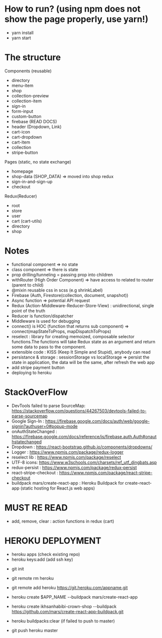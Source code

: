 # How to run? (using npm does not show the page properly, use yarn!)

- yarn install
- yarn start

# The structure

Components (reusable)

- directory
- menu-item
- shop
- collection-preview
- collection-item
- sign-in
- form-input
- custom-button
- firebase (READ DOCS)
- header (Dropdown, Link)
- cart-icon
- cart-dropdown
- cart-item
- collection
- stripe-button

Pages (static, no state exchange)

- homepage
- shop-data (SHOP_DATA) => moved into shop redux
- sign-in-and-sign-up
- checkout

Redux(Reducer)

- root
- store
- user
- cart (cart-utils)
- directory
- shop

# Notes

- functional component => no state
- class component => there is state
- prop drilling/tunneling = passing prop into children
- withRouter (High Order Component) => have access to related to router (parent to child)
- @mixin reusable css in scss (e.g shrinkLabel)
- Firebase (Auth, Firestore(collection, document, snapshot))
- Async function => potential API request
- Redux (Action-Middleware-Reducer-Store-View) : unidirectional, single point of the truth
- Reducer is function/dispatcher
- Middleware is used for debugging
- connect() is HOC (function that returns sub component) => connect(mapStateToProps, mapDispatchToProps)
- reselect : library for creating memoized, composable selector functions.The functions will take Redux state as an argument and return some data to pass to the component.
- extensible code : KISS (Keep It Simple and Stupid), anybody can read
- persistance & storage : sessionStorage vs localStorage => persist the state in application, the data will be the same, after refresh the web app
- add stripe payment button
- deploying to heroku

# StackOverFlow

- DevTools failed to parse SourceMap: https://stackoverflow.com/questions/44267503/devtools-failed-to-parse-sourcemap
- Google Sign-In : https://firebase.google.com/docs/auth/web/google-signin?authuser=0#popup-mode
- onAuthStateChanged : https://firebase.google.com/docs/reference/js/firebase.auth.Auth#onauthstatechanged
- Dropdown : https://react-bootstrap.github.io/components/dropdowns/
- Logger : https://www.npmjs.com/package/redux-logger
- reselect lib : https://www.npmjs.com/package/reselect
- UTF-8 icons: https://www.w3schools.com/charsets/ref_utf_dingbats.asp
- redux-persist : https://www.npmjs.com/package/redux-persist
- react-stripe-checkout : https://www.npmjs.com/package/react-stripe-checkout
- buildpack mars/create-react-app : Heroku Buildpack for create-react-app (static hosting for React.js web apps)

# MUST RE READ

- add, remove, clear : action functions in redux (cart)

# HEROKU DEPLOYMENT

- heroku apps (check existing repo)
- heroku keys:add (add ssh key)

* git init
* git remote rm heroku
* git remote add heroku https://git.heroku.com/appname.git

* heroku create \$APP_NAME --buildpack mars/create-react-app
* heroku create ikhsanhabibi-crown-shop --buildpack https://github.com/mars/create-react-app-buildpack.git
* heroku buildpacks:clear (if failed to push to master)
* git push heroku master
